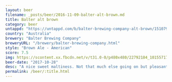 ```yaml
---
layout: beer
filename: _posts/beer/2016-11-09-balter-alt-brown.md
title: Balter alt brown
category: beer
untappd: "https://untappd.com/b/balter-brewing-company-alt-brown/1510798"
country: "Australia"
brewery: "Balter Brewing Company"
breweryURL: "/brewery/balter-brewing-company.html"
style: "Brown Ale - American"
score: 7.5
img: https://scontent.xx.fbcdn.net/v/t31.0-0/p480x480/22792184_10155717515743745_4596891921855285804_o.jpg?_nc_cat=106&_nc_ohc=JCNtZBfoL1wAQmUeLPMr-5XPULD3fUOM35i_cG5fLV--xR1lmgNOLEGKw&_nc_ht=scontent.xx&oh=dedcf71adda30a6a5d9ed05e8c4766c1&oe=5E4CB82A
beer-date: "2017-10-28"
desc: "A nice sweet maltiness. Not that much else going on but pleasantly easy drinking"
permalink: /beer/:title.html
---
```

